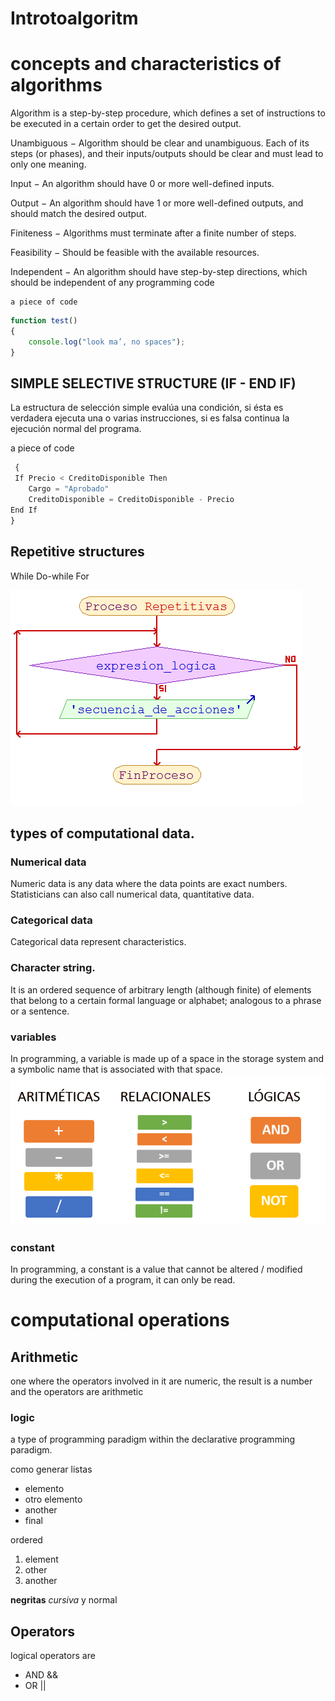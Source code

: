 # Introtoalgoritm
 
# concepts and characteristics of algorithms

 Algorithm is a step-by-step procedure, which defines a set of instructions to be executed in a certain order to get the desired output. 
 
 Unambiguous − Algorithm should be clear and unambiguous. Each of its steps (or phases), and their inputs/outputs should be clear and must lead to only one meaning.

Input − An algorithm should have 0 or more well-defined inputs.

Output − An algorithm should have 1 or more well-defined outputs, and should match the desired output.

Finiteness − Algorithms must terminate after a finite number of steps.

Feasibility − Should be feasible with the available resources.

Independent − An algorithm should have step-by-step directions, which should be independent of any programming code


    a piece of code
```javascript
function test() 
{​​​​​​ 
    console.log("look ma’, no spaces");
}​​​​​​
```
 
## SIMPLE SELECTIVE STRUCTURE (IF - END IF)
 
 La estructura de selección simple evalúa una condición, si ésta es verdadera ejecuta una o varias instrucciones, si es falsa continua la ejecución normal del programa.
 
  a piece of code
```javascript
 {​​​​​​ 
 If Precio < CreditoDisponible Then
    Cargo = "Aprobado" 
    CreditoDisponible = CreditoDisponible - Precio
End If
}​​​​​​
```

## Repetitive structures
While
Do-while
For

![alt text](https://github.com/gume1311/Introtoalgoritm/blob/main/Reptitivas.png)

##  types of computational data.

### Numerical data
Numeric data is any data where the data points are exact numbers. Statisticians can also call numerical data, quantitative data.


### Categorical data
Categorical data represent characteristics.

### Character string.

It is an ordered sequence of arbitrary length (although finite) of elements that belong to a certain formal language or alphabet; analogous to a phrase or a sentence.

### variables
In programming, a variable is made up of a space in the storage system and a symbolic name that is associated with that space.
 ![alt text](https://github.com/gume1311/Introtoalgoritm/blob/main/aritmeticas.png)
### constant
In programming, a constant is a value that cannot be altered / modified during the execution of a program, it can only be read.


# computational operations

## Arithmetic

one where the operators involved in it are numeric, the result is a number and the operators are arithmetic

### logic
a type of programming paradigm within the declarative programming paradigm.

como generar listas
* elemento
* otro elemento
* another
* final
 
ordered
1. element 
2. other
3. another
 
**negritas** _cursiva_ y normal
 
## Operators
logical operators are 
* AND  &&
* OR  ||

